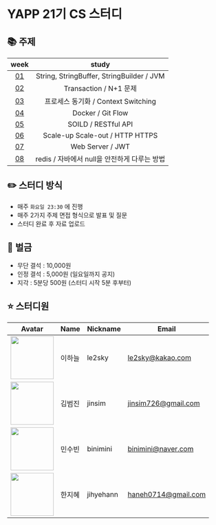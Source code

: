 # YAPP 21기 CS 스터디 

## 📚 주제

week | study
:---: | :---:
[01](https://github.com/YAPP-Github/21st-Study-CS-7/tree/main/week1) | String, StringBuffer, StringBuilder / JVM
[02](https://github.com/YAPP-Github/21st-Study-CS-7/tree/main/week2) | Transaction / N+1 문제 
[03](https://github.com/YAPP-Github/21st-Study-CS-7/tree/main/week3) | 프로세스 동기화 / Context Switching
[04](https://github.com/YAPP-Github/21st-Study-CS-7/tree/main/week4) | Docker / Git Flow
[05](https://github.com/YAPP-Github/21st-Study-CS-7/tree/main/week5) | SOILD / RESTful API
[06](https://github.com/YAPP-Github/21st-Study-CS-7/tree/main/week6) | Scale-up Scale-out / HTTP HTTPS
[07](https://github.com/YAPP-Github/21st-Study-CS-7/tree/main/week7) | Web Server / JWT
[08](https://github.com/YAPP-Github/21st-Study-CS-7/tree/main/week8) | redis / 자바에서 null을 안전하게 다루는 방법

## ✏️ 스터디 방식
- 매주 `화요일 23:30` 에 진행
- 매주 2가지 주제 면접 형식으로 발표 및 질문
- 스터디 완료 후 자료 업로드

## 💸 벌금
- 무단 결석 : 10,000원
- 인정 결석 :  5,000원 (일요일까지 공지) 
- 지각 : 5분당 500원 (스터디 시작 5분 후부터)

## ⭐️ 스터디원

| Avatar                                                                                         | Name       | Nickname | Email                                       |
| ---------------------------------------------------------------------------------------------- | ---------- | -------- | ------------------------------------------- |
| <img src="https://avatars.githubusercontent.com/u/39932141?v=4" width="100px" height="100px"/> |     이하늘 | le2sky   | [le2sky@kakao.com](mailto:le2sky@kakao.com) |
| <img src="https://avatars.githubusercontent.com/u/62461857?v=4" width="100px" height="100px"/> | 김범진 | jinsim   | [jinsim726@gmail.com](mailto:jinsim726@gmail.com) |
| <img src="https://avatars.githubusercontent.com/u/69030160?v=4" width="100px" height="100px"/> | 민수빈 | binimini   | [binimini@naver.com](mailto:binimini@naver.com) |
| <img src="https://avatars.githubusercontent.com/u/75151848?v=4" width="100px" height="100px"/> | 한지혜 | jihyehann   | [haneh0714@gmail.com](mailto:haneh0714@gmail.com) |
